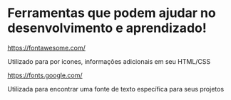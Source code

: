 # Ferramentas que podem ajudar no desenvolvimento e aprendizado!

https://fontawesome.com/

Utilizado para por icones, informações adicionais em seu HTML/CSS

https://fonts.google.com/

Utilizada para encontrar uma fonte de texto específica para seus projetos